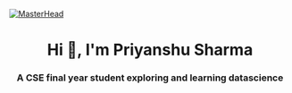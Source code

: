 [![MasterHead]([url=https://ibb.co/Wspm3Gy][img]https://i.ibb.co/Wspm3Gy/123-Z-2101-w020-n001-945-A-p30-945.jpg[/img][/url])](https://impriyanshu19.github.io)
<h1 align="center">Hi 👋, I'm Priyanshu Sharma</h1>
<h3 align="center">A CSE final year student exploring and learning datascience</h3>
